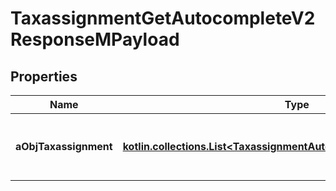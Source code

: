 
# TaxassignmentGetAutocompleteV2ResponseMPayload

## Properties
Name | Type | Description | Notes
------------ | ------------- | ------------- | -------------
**aObjTaxassignment** | [**kotlin.collections.List&lt;TaxassignmentAutocompleteElementResponse&gt;**](TaxassignmentAutocompleteElementResponse.md) | An array of Taxassignment autocomplete element response. | 



